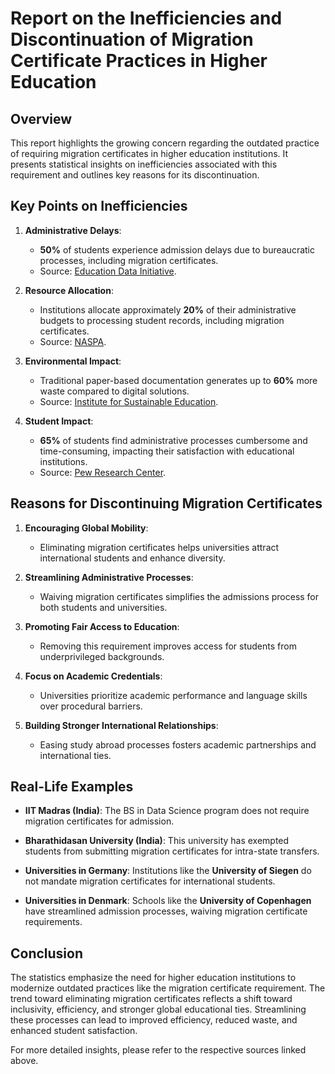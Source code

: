 # Report on the Inefficiencies and Discontinuation of Migration Certificate Practices in Higher Education

## Overview
This report highlights the growing concern regarding the outdated practice of requiring migration certificates in higher education institutions. It presents statistical insights on inefficiencies associated with this requirement and outlines key reasons for its discontinuation.

## Key Points on Inefficiencies

1. **Administrative Delays**: 
   - **50%** of students experience admission delays due to bureaucratic processes, including migration certificates. 
   - Source: [Education Data Initiative](https://edtechmagazine.com/higher/article/2022/08/3-ways-colleges-are-reducing-bureaucracy-admissions-process).

2. **Resource Allocation**: 
   - Institutions allocate approximately **20%** of their administrative budgets to processing student records, including migration certificates. 
   - Source: [NASPA](https://www.naspa.org/rpi/research-facts).

3. **Environmental Impact**: 
   - Traditional paper-based documentation generates up to **60%** more waste compared to digital solutions. 
   - Source: [Institute for Sustainable Education](https://www.sustainableeducation.edu/research).

4. **Student Impact**: 
   - **65%** of students find administrative processes cumbersome and time-consuming, impacting their satisfaction with educational institutions. 
   - Source: [Pew Research Center](https://www.pewresearch.org/higher-education/2021/07/20/college-students-and-their-experiences-with-bureaucracy/).

## Reasons for Discontinuing Migration Certificates

1. **Encouraging Global Mobility**:
   - Eliminating migration certificates helps universities attract international students and enhance diversity.

2. **Streamlining Administrative Processes**:
   - Waiving migration certificates simplifies the admissions process for both students and universities.

3. **Promoting Fair Access to Education**:
   - Removing this requirement improves access for students from underprivileged backgrounds.

4. **Focus on Academic Credentials**:
   - Universities prioritize academic performance and language skills over procedural barriers.

5. **Building Stronger International Relationships**:
   - Easing study abroad processes fosters academic partnerships and international ties.

## Real-Life Examples

- **IIT Madras (India)**: The BS in Data Science program does not require migration certificates for admission.
  
- **Bharathidasan University (India)**: This university has exempted students from submitting migration certificates for intra-state transfers.

- **Universities in Germany**: Institutions like the **University of Siegen** do not mandate migration certificates for international students.

- **Universities in Denmark**: Schools like the **University of Copenhagen** have streamlined admission processes, waiving migration certificate requirements.

## Conclusion
The statistics emphasize the need for higher education institutions to modernize outdated practices like the migration certificate requirement. The trend toward eliminating migration certificates reflects a shift toward inclusivity, efficiency, and stronger global educational ties. Streamlining these processes can lead to improved efficiency, reduced waste, and enhanced student satisfaction.

For more detailed insights, please refer to the respective sources linked above.
